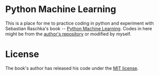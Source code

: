 # Python Machine Learning

This is a place for me to practice coding in python and experiment with Sebastian Raschka's book -- [Python Machine Learning](https://www.amazon.com/Python-Machine-Learning-Sebastian-Raschka/dp/1783555130/ref=sr_1_2?ie=UTF8&qid=1437754343&sr=8-2&keywords=python+machine+learning+essentials). Codes in here might be from the [author's repository](https://www.packtpub.com/big-data-and-business-intelligence/python-machine-learning) or modified by myself. 

# License

The book's author has released his code under the [MIT license](https://github.com/rasbt/python-machine-learning-book/blob/f07bacb9f678964ea0d79b2b0f8c66372b59ed77/LICENSE.txt). 
